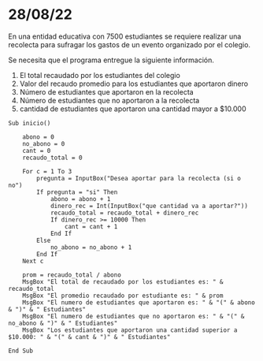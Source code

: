 # 28/08/22

En una entidad educativa con 7500 estudiantes se requiere realizar una recolecta para sufragar los gastos de un evento organizado por el colegio.

Se necesita que el programa entregue la siguiente información. 
1) El total recaudado por los estudiantes del colegio
2) Valor del recaudo promedio para los estudiantes que aportaron dinero 
3) Número de estudiantes que aportaron en la recolecta
4) Número de estudiantes que no aportaron a la recolecta
5) cantidad de estudiantes que aportaron una cantidad mayor a $10.000

``` 
Sub inicio()
    
    abono = 0
    no_abono = 0
    cant = 0
    recaudo_total = 0
    
    For c = 1 To 3
        pregunta = InputBox("Desea aportar para la recolecta (si o no")
        If pregunta = "si" Then
            abono = abono + 1
            dinero_rec = Int(InputBox("que cantidad va a aportar?"))
            recaudo_total = recaudo_total + dinero_rec
            If dinero_rec >= 10000 Then
                cant = cant + 1
            End If
        Else
            no_abono = no_abono + 1
        End If
    Next c
    
    prom = recaudo_total / abono
    MsgBox "El total de recaudado por los estudiantes es: " & recaudo_total
    MsgBox "El promedio recaudado por estudiante es: " & prom
    MsgBox "El numero de estudiantes que aportaron es: " & "(" & abono & ")" & " Estudiantes"
    MsgBox "El numero de estudiantes que no aportaron es: " & "(" & no_abono & ")" & " Estudiantes"
    MsgBox "Los estudiantes que aportaron una cantidad superior a $10.000: " & "(" & cant & ")" & " Estudiantes"
        
End Sub
``` 
